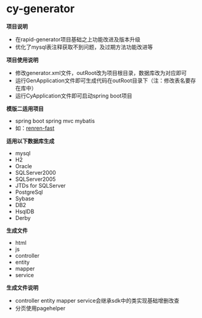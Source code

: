 # cy-generator
**项目说明** 
- 在rapid-generator项目基础之上功能改进及版本升级
- 优化了mysql表注释获取不到问题，及过期方法功能改进等

**项目使用说明** 
- 修改generator.xml文件，outRoot改为项目根目录，数据库改为对应即可
- 运行GenApplication文件即可生成代码在outRoot目录下（注：修改表名要存在库中）
- 运行CyApplication文件即可启动spring boot项目

**模版二适用项目**
- spring boot spring mvc mybatis 
- 如：[renren-fast](http://git.oschina.net/babaio/renren-fast/tree/master)

**适用以下数据库生成**
- mysql
- H2
- Oracle
- SQLServer2000
- SQLServer2005
- JTDs for SQLServer  
- PostgreSql
- Sybase
- DB2
- HsqlDB
- Derby

**生成文件**
- html
- js 
- controller 
- entity 
- mapper 
- service 

**生成文件说明**
- controller entity mapper service会继承sdk中的类实现基础增删改查
- 分页使用pagehelper